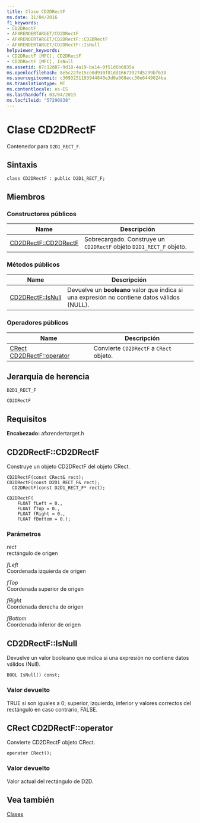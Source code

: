 ```yaml
---
title: Clase CD2DRectF
ms.date: 11/04/2016
f1_keywords:
- CD2DRectF
- AFXRENDERTARGET/CD2DRectF
- AFXRENDERTARGET/CD2DRectF::CD2DRectF
- AFXRENDERTARGET/CD2DRectF::IsNull
helpviewer_keywords:
- CD2DRectF [MFC], CD2DRectF
- CD2DRectF [MFC], IsNull
ms.assetid: 87c12d87-9d18-4a19-ba14-0f51d6b6835a
ms.openlocfilehash: 8e5c22fe15ce0d930f81dd16673927d5299bf630
ms.sourcegitcommit: c3093251193944840e3d0a068ecc30e6449624ba
ms.translationtype: MT
ms.contentlocale: es-ES
ms.lasthandoff: 03/04/2019
ms.locfileid: "57290838"
---
```

# <a name="cd2drectf-class"></a>Clase CD2DRectF

Contenedor para `D2D1_RECT_F`.

## <a name="syntax"></a>Sintaxis

```
class CD2DRectF : public D2D1_RECT_F;
```

## <a name="members"></a>Miembros

### <a name="public-constructors"></a>Constructores públicos

|Name|Descripción|
|----------|-----------------|
|[CD2DRectF::CD2DRectF](#cd2drectf)|Sobrecargado. Construye un `CD2DRectF` objeto `D2D1_RECT_F` objeto.|

### <a name="public-methods"></a>Métodos públicos

|Name|Descripción|
|----------|-----------------|
|[CD2DRectF::IsNull](#isnull)|Devuelve un **booleano** valor que indica si una expresión no contiene datos válidos (NULL).|

### <a name="public-operators"></a>Operadores públicos

|Name|Descripción|
|----------|-----------------|
|[CRect CD2DRectF::operator](#operator_crect)|Convierte `CD2DRectF` a `CRect` objeto.|

## <a name="inheritance-hierarchy"></a>Jerarquía de herencia

`D2D1_RECT_F`

`CD2DRectF`

## <a name="requirements"></a>Requisitos

**Encabezado:** afxrendertarget.h

##  <a name="cd2drectf"></a>  CD2DRectF::CD2DRectF

Construye un objeto CD2DRectF del objeto CRect.

```
CD2DRectF(const CRect& rect);
CD2DRectF(const D2D1_RECT_F& rect);
  CD2DRectF(const D2D1_RECT_F* rect);

CD2DRectF(
    FLOAT fLeft = 0.,
    FLOAT fTop = 0.,
    FLOAT fRight = 0.,
    FLOAT fBottom = 0.);
```

### <a name="parameters"></a>Parámetros

*rect*<br/>
rectángulo de origen

*fLeft*<br/>
Coordenada izquierda de origen

*fTop*<br/>
Coordenada superior de origen

*fRight*<br/>
Coordenada derecha de origen

*fBottom*<br/>
Coordenada inferior de origen

##  <a name="isnull"></a>  CD2DRectF::IsNull

Devuelve un valor booleano que indica si una expresión no contiene datos válidos (Null).

```
BOOL IsNull() const;
```

### <a name="return-value"></a>Valor devuelto

TRUE si son iguales a 0; superior, izquierdo, inferior y valores correctos del rectángulo en caso contrario, FALSE.

##  <a name="operator_crect"></a>  CRect CD2DRectF::operator

Convierte CD2DRectF objeto CRect.

```
operator CRect();
```

### <a name="return-value"></a>Valor devuelto

Valor actual del rectángulo de D2D.

## <a name="see-also"></a>Vea también

[Clases](../../mfc/reference/mfc-classes.md)
